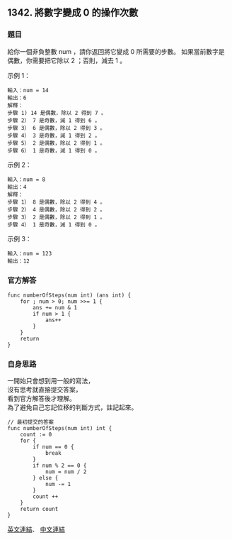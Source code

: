 ## 1342. 將數字變成 0 的操作次數

### 題目

給你一個非負整數 num ，請你返回將它變成 0 所需要的步數。 如果當前數字是偶數，你需要把它除以 2 ；否則，減去 1 。

示例 1：
```
輸入：num = 14
輸出：6
解釋：
步驟 1) 14 是偶數，除以 2 得到 7 。
步驟 2） 7 是奇數，減 1 得到 6 。
步驟 3） 6 是偶數，除以 2 得到 3 。
步驟 4） 3 是奇數，減 1 得到 2 。
步驟 5） 2 是偶數，除以 2 得到 1 。
步驟 6） 1 是奇數，減 1 得到 0 。
```
示例 2：
```
輸入：num = 8
輸出：4
解釋：
步驟 1） 8 是偶數，除以 2 得到 4 。
步驟 2） 4 是偶數，除以 2 得到 2 。
步驟 3） 2 是偶數，除以 2 得到 1 。
步驟 4） 1 是奇數，減 1 得到 0 。
```
示例 3：
```
輸入：num = 123
輸出：12
```

### 官方解答
```
func numberOfSteps(num int) (ans int) {
    for ; num > 0; num >>= 1 {
        ans += num & 1
        if num > 1 {
            ans++
        }
    }
    return
}
```

### 自身思路
一開始只會想到用一般的寫法，<br>
沒有思考就直接提交答案，<br>看到官方解答後才理解。<br>
為了避免自己忘記位移的判斷方式，註記起來。<br>
```
// 最初提交的答案
func numberOfSteps(num int) int {
    count := 0
    for {
        if num == 0 {
            break
        }
        if num % 2 == 0 {
            num = num / 2
        } else {
            num -= 1
        }
        count ++
    }
    return count
}

```


[英文連結](https://leetcode.com/problems/number-of-steps-to-reduce-a-number-to-zero/)、
[中文連結](https://leetcode.cn/problems/number-of-steps-to-reduce-a-number-to-zero/)



